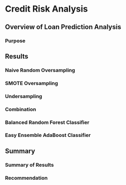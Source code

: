<h1>Credit Risk Analysis</h1>

<h2>Overview of Loan Prediction Analysis</h2>

<h3>Purpose</h3>

<h2>Results</h2>

<h3>Naive Random Oversampling</h3>

<h3>SMOTE Oversampling</h3>

<h3>Undersampling</h3>

<h3>Combination</h3>

<h3>Balanced Random Forest Classifier</h3>

<h3>Easy Ensemble AdaBoost Classifier</h3>

<h2>Summary</h2>

<h3>Summary of Results</h3>

<h3>Recommendation</h3>
